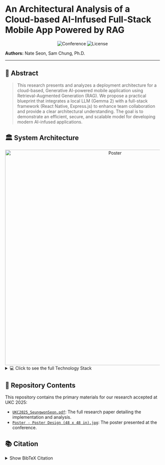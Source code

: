 # An Architectural Analysis of a Cloud-based AI-Infused Full-Stack Mobile App Powered by RAG

<div align="center">

![Conference](https://img.shields.io/badge/Conference-UKC%202025-blue.svg)
![License](https://img.shields.io/badge/License-MIT-yellow.svg)

</div>

**Authors:** Nate Seon, Sam Chung, Ph.D.

---

## 📝 Abstract

> This research presents and analyzes a deployment architecture for a cloud-based, Generative AI-powered mobile application using Retrieval-Augmented Generation (RAG). We propose a practical blueprint that integrates a local LLM (Gemma 2) with a full-stack framework (React Native, Express.js) to enhance team collaboration and provide a clear architectural understanding. The goal is to demonstrate an efficient, secure, and scalable model for developing modern AI-infused applications.

## 🏛️ System Architecture

<div align="center">
  <img src="Poster - Poster Design (48 x 48 in).jpg" width="700" alt="Poster">
</div>

<details>
<summary>💻 Click to see the full Technology Stack</summary>

- **Frontend**: React Native
- **Backend**: Express.js
- **Database**: MongoDB Atlas
- **LLM**: Gemma 2 (via Ollama)
- **Vector DB**: ChromaDB
- **MLOps**: MLflow
- **Model Server**: FastAPI

</details>

## 📁 Repository Contents

This repository contains the primary materials for our research accepted at UKC 2025:

- [`UKC2025_SeungwonSeon.pdf`](./UKC2025_SeungwonSeon.pdf): The full research paper detailing the implementation and analysis.
- [`Poster - Poster Design (48 x 48 in).jpg`](./Poster%20-%20Poster%20Design%20(48%20x%2048%20in).jpg): The poster presented at the conference.

## 📚 Citation

<details>
<summary>Show BibTeX Citation</summary>

```bibtex
@inproceedings{seon2025architectural,
  title={An Architectural Analysis of a Cloud-based AI-Infused Full-Stack Mobile App Powered by RAG},
  author={Seon, Nate and Chung, Sam},
  booktitle={U.S.-Korea Conference on Science, Technology, and Entrepreneurship (UKC 2025)},
  year={2025}
}
